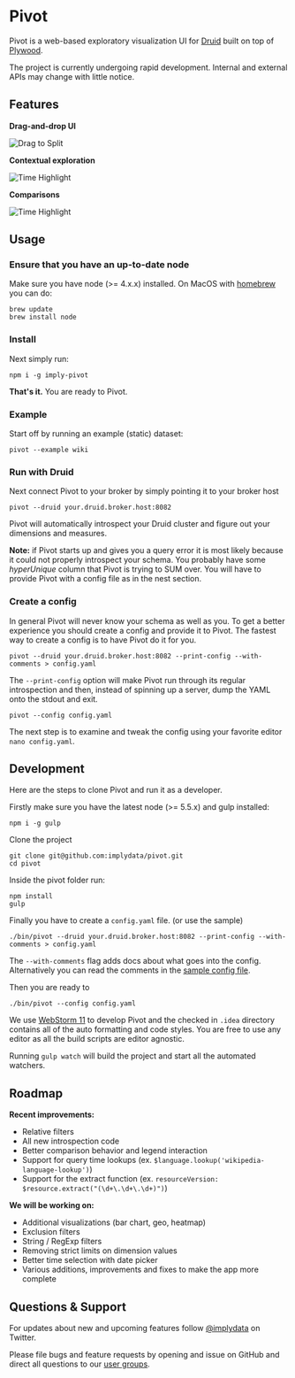 # Pivot

Pivot is a web-based exploratory visualization UI for [Druid](https://github.com/druid-io/druid) built on top of 
[Plywood](https://github.com/implydata/plywood). 

The project is currently undergoing rapid development.
Internal and external APIs may change with little notice.

## Features

**Drag-and-drop UI**

![Drag to Split](https://github.com/implydata/pivot/raw/master/assets/images/drag-and-drop.gif)

**Contextual exploration**

![Time Highlight](https://github.com/implydata/pivot/raw/master/assets/images/explore.gif)

**Comparisons**

![Time Highlight](https://github.com/implydata/pivot/raw/master/assets/images/compare.gif)

## Usage

### Ensure that you have an up-to-date node

Make sure you have node (>= 4.x.x) installed. On MacOS with [homebrew](http://brew.sh/) you can do:

```
brew update
brew install node
```

### Install

Next simply run:

```
npm i -g imply-pivot
```

**That's it.** You are ready to Pivot.


### Example

Start off by running an example (static) dataset:

```
pivot --example wiki
```

### Run with Druid

Next connect Pivot to your broker by simply pointing it to your broker host

```
pivot --druid your.druid.broker.host:8082
```

Pivot will automatically introspect your Druid cluster and figure out your dimensions and measures.

**Note:** if Pivot starts up and gives you a query error it is most likely because it could not properly introspect your schema.
You probably have some *hyperUnique* column that Pivot is trying to SUM over.
You will have to provide Pivot with a config file as in the nest section.   

### Create a config

In general Pivot will never know your schema as well as you.
To get a better experience you should create a config and provide it to Pivot.
The fastest way to create a config is to have Pivot do it for you.

```
pivot --druid your.druid.broker.host:8082 --print-config --with-comments > config.yaml
```

The `--print-config` option will make Pivot run through its regular introspection and then, instead of spinning up a server, dump the YAML onto the stdout and exit.  

```
pivot --config config.yaml
```

The next step is to examine and tweak the config using your favorite editor `nano config.yaml`.

## Development

Here are the steps to clone Pivot and run it as a developer. 

Firstly make sure you have the latest node (>= 5.5.x) and gulp installed:

```
npm i -g gulp
```

Clone the project

```
git clone git@github.com:implydata/pivot.git
cd pivot
```

Inside the pivot folder run:

```
npm install
gulp
```

Finally you have to create a `config.yaml` file. (or use the sample)

```
./bin/pivot --druid your.druid.broker.host:8082 --print-config --with-comments > config.yaml
```

The `--with-comments` flag adds docs about what goes into the config.
Alternatively you can read the comments in the [sample config file](/config.yaml.sample).

Then you are ready to

```
./bin/pivot --config config.yaml
```

We use [WebStorm 11](https://www.jetbrains.com/webstorm/) to develop Pivot and the checked in `.idea` directory contains
all of the auto formatting and code styles. You are free to use any editor as all the build scripts are editor agnostic.

Running `gulp watch` will build the project and start all the automated watchers.

## Roadmap

**Recent improvements:**

- Relative filters
- All new introspection code
- Better comparison behavior and legend interaction
- Support for query time lookups (ex. `$language.lookup('wikipedia-language-lookup')`)
- Support for the extract function (ex. `resourceVersion: $resource.extract("(\d+\.\d+\.\d+)")`)

**We will be working on:**

- Additional visualizations (bar chart, geo, heatmap)
- Exclusion filters
- String / RegExp filters
- Removing strict limits on dimension values
- Better time selection with date picker
- Various additions, improvements and fixes to make the app more complete

## Questions & Support

For updates about new and upcoming features follow [@implydata](https://twitter.com/implydata) on Twitter.
                             
Please file bugs and feature requests by opening and issue on GitHub and direct all questions to our [user groups](https://groups.google.com/forum/#!forum/imply-user-group).
